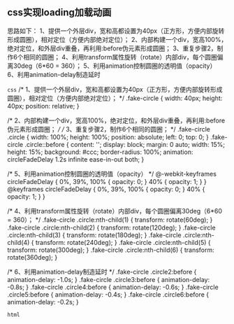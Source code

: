 ## css实现loading加载动画

思路如下：
1、提供一个外层div，宽和高都设置为40px（正方形，方便内部旋转形成圆圈），相对定位（方便内部绝对定位）；
2、内部构建一个div，宽高100%，绝对定位，和外层div重叠，再利用:before伪元素形成圆圈；
3、重复步骤2，制作6个相同的圆圈；
4、利用transform属性旋转（rotate）内部div，每个圆圈偏离30deg（6*60 = 360）；
5、利用animation控制圆圈的透明值（opacity）
6、利用animation-delay制造延时


``` css ```
/* 1、提供一个外层div，宽和高都设置为40px（正方形，方便内部旋转形成圆圈），相对定位（方便内部绝对定位）； */
.fake-circle {
    width: 40px;
    height: 40px;
    position: relative;
}

/* 2、内部构建一个div，宽高100%，绝对定位，和外层div重叠，再利用:before伪元素形成圆圈； */
/* 3、重复步骤2，制作6个相同的圆圈； */
.fake-circle .circle {
    width: 100%;
    height: 100%;
    position: absolute;
    left: 0;
    top: 0;
}
.fake-circle .circle::before {
    content: '';
    display: block;
    margin: 0 auto;
    width: 15%;
    height: 15%;
    background: #ccc;
    border-radius: 100%;
    animation: circleFadeDelay 1.2s infinite ease-in-out both;
}

/* 5、利用animation控制圆圈的透明值（opacity） */
@-webkit-keyframes circleFadeDelay {
    0%, 39%, 100% { opacity: 0; }
    40% { opacity: 1; }
}
@keyframes circleFadeDelay {
    0%, 39%, 100% { opacity: 0; }
    40% { opacity: 1; } 
}

/* 4、利用transform属性旋转（rotate）内部div，每个圆圈偏离30deg（6*60 = 360）； */
.fake-circle .circle:nth-child(1) {
    transform: rotate(60deg);
}
.fake-circle .circle:nth-child(2) {
    transform: rotate(120deg);
}
.fake-circle .circle:nth-child(3) {
    transform: rotate(180deg);
}
.fake-circle .circle:nth-child(4) {
    transform: rotate(240deg);
}
.fake-circle .circle:nth-child(5) {
    transform: rotate(300deg);
}
.fake-circle .circle:nth-child(6) {
    transform: rotate(360deg);
}

/* 6、利用animation-delay制造延时 */
.fake-circle .circle2:before {
    animation-delay: -1.0s;
}
.fake-circle .circle3:before {
    animation-delay: -0.8s;
}
.fake-circle .circle4:before {
    animation-delay: -0.6s;
}
.fake-circle .circle5:before {
    animation-delay: -0.4s;
}
.fake-circle .circle6:before {
    animation-delay: -0.2s;
}


``` html ```
<div class="fake-circle">
  <div class="circle circle1"></div>
  <div class="circle circle2"></div>
  <div class="circle circle3"></div>
  <div class="circle circle4"></div>
  <div class="circle circle5"></div>
  <div class="circle circle6"></div>
</div>